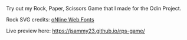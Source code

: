Try out my Rock, Paper, Scissors Game that I made for the Odin Project. 

Rock SVG credits:
<a href="http://www.onlinewebfonts.com">oNline Web Fonts</a>

Live preview here: https://jsammy23.github.io/rps-game/